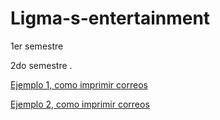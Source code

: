 # Ligma-s-entertainment
1er semestre







2do semestre
.

[Ejemplo 1, como imprimir correos](./Examples/Program.cs)

[Ejemplo 2, como imprimir correos](./Examples/Program.cs)
